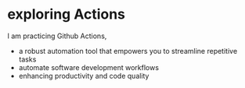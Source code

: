 # exploring Actions
I am practicing Github Actions,
- a robust automation tool that empowers you to streamline repetitive tasks 
- automate software development workflows
- enhancing productivity and code quality
